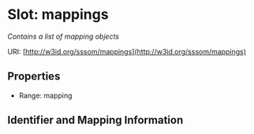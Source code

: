 # Slot: mappings
_Contains a list of mapping objects_


URI: [http://w3id.org/sssom/mappings](http://w3id.org/sssom/mappings)



<!-- no inheritance hierarchy -->


## Properties

 * Range: mapping



## Identifier and Mapping Information






